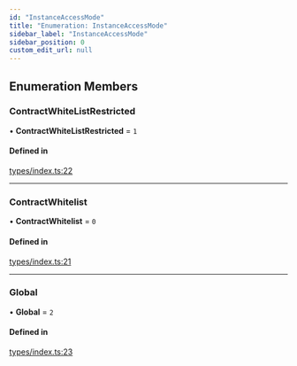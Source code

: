 ```yaml
---
id: "InstanceAccessMode"
title: "Enumeration: InstanceAccessMode"
sidebar_label: "InstanceAccessMode"
sidebar_position: 0
custom_edit_url: null
---
```


## Enumeration Members

### ContractWhiteListRestricted

• **ContractWhiteListRestricted** = ``1``

#### Defined in

[types/index.ts:22](https://github.com/simplitech/meta-dapp/blob/8e62abf/props/sdk/src/types/index.ts#L22)

___

### ContractWhitelist

• **ContractWhitelist** = ``0``

#### Defined in

[types/index.ts:21](https://github.com/simplitech/meta-dapp/blob/8e62abf/props/sdk/src/types/index.ts#L21)

___

### Global

• **Global** = ``2``

#### Defined in

[types/index.ts:23](https://github.com/simplitech/meta-dapp/blob/8e62abf/props/sdk/src/types/index.ts#L23)
